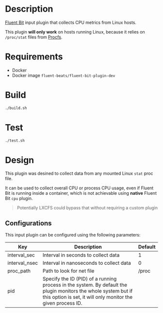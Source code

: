 # Description

[Fluent Bit](https://fluentbit.io) input plugin that collects CPU metrics from Linux hosts.

This plugin **will only work** on hosts running Linux, because it relies on `/proc/stat` files from [Procfs](https://en.wikipedia.org/wiki/Procfs).

# Requirements

- Docker
- Docker image `fluent-beats/fluent-bit-plugin-dev`

# Build
```bash
./build.sh
```

# Test
```bash
./test.sh
 ```

# Design

This plugin was desined to collect data from any mounted Linux `stat` proc file.

It can be used to collect overall CPU or process CPU usage, even if Fluent Bit is running inside a container, which is not achievable using **native** Fluent Bit `cpu` plugin.

> Potentially LXCFS could bypass that without requiring a custom plugin

## Configurations

This input plugin can be configured using the following parameters:

 Key                    | Description                                   | Default
------------------------|-----------------------------------------------|------------------
 interval_sec           | Interval in seconds to collect data           | 1
 interval_nsec          | Interval in nanoseconds to collect data       | 0
 proc_path              | Path to look for net file                     | /proc
 pid                	| Specify the ID (PID) of a running process in the system. By default the plugin monitors the whole system but if this option is set, it will only monitor the given process ID.             												|

